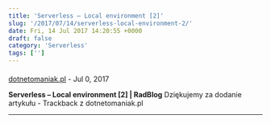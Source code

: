 ```yaml
---
title: 'Serverless – Local environment [2]'
slug: '/2017/07/14/serverless-local-environment-2/'
date: Fri, 14 Jul 2017 14:20:55 +0000
draft: false
category: 'Serverless'
tags: ['']
---
```



#### 
[dotnetomaniak.pl](http://dotnetomaniak.pl/Serverless-Local-environment-2-RadBlog "") - <time datetime="2017-07-16 20:03:28">Jul 0, 2017</time>

**Serverless – Local environment \[2\] | RadBlog** Dziękujemy za dodanie artykułu - Trackback z dotnetomaniak.pl
<hr />
